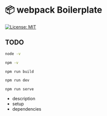 # 📦 webpack Boilerplate

[![License: MIT](https://img.shields.io/badge/License-MIT-blue.svg)](https://opensource.org/licenses/MIT)

## TODO
```bash
node -v
```
```bash
npm -v
```
```bash
npm run build
```
```bash
npm run dev
```
```bash
npm run serve
```
- description
- setup
- dependencies
